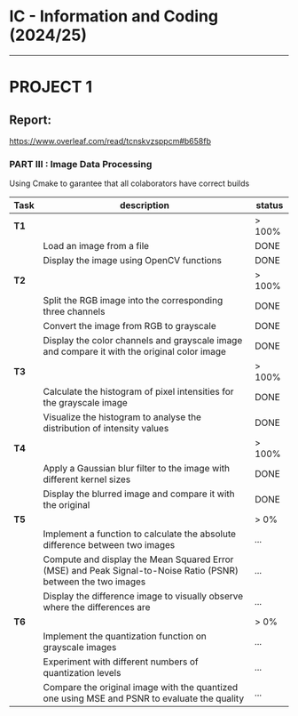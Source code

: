 # IC - Information and Coding (2024/25)

---
# PROJECT 1 

## Report:
https://www.overleaf.com/read/tcnskvzsppcm#b658fb


### PART III : Image Data Processing
Using Cmake to garantee that all colaborators have correct builds

| Task              | description     | status          |
|-------------------|-----------------|-----------------|
| **T1** | | > 100% |
|  | Load an image from a file | DONE |
| | Display the image using OpenCV functions | DONE |
| **T2** | | > 100% |
| | Split the RGB image into the corresponding three channels |DONE |
| | Convert the image from RGB to grayscale | DONE |
| | Display the color channels and grayscale image and compare it with the original color image | DONE |
| **T3** | | > 100% |
| | Calculate the histogram of pixel intensities for the grayscale image |DONE |
| | Visualize the histogram to analyse the distribution of intensity values | DONE |
| **T4** | | > 100% |
| | Apply a Gaussian blur filter to the image with different kernel sizes | DONE |
| | Display the blurred image and compare it with the original | DONE |
| **T5** | | > 0% |
| | Implement a function to calculate the absolute difference between two images | *...* |
| | Compute and display the Mean Squared Error (MSE) and Peak Signal-to-Noise Ratio (PSNR) between the two images | *...* |
| | Display the difference image to visually observe where the differences are | *...* |
| **T6** | | > 0% |
| | Implement the quantization function on grayscale images | *...* |
| | Experiment with different numbers of quantization levels | *...* |
| | Compare the original image with the quantized one using MSE and PSNR to evaluate the quality | *...* |



